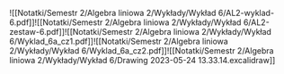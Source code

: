 ![[Notatki/Semestr 2/Algebra liniowa 2/Wykłady/Wykład 6/AL2-wyklad-6.pdf]]![[Notatki/Semestr 2/Algebra liniowa 2/Wykłady/Wykład 6/AL2-zestaw-6.pdf]]![[Notatki/Semestr 2/Algebra liniowa 2/Wykłady/Wykład 6/Wyklad_6a_cz1.pdf]]![[Notatki/Semestr 2/Algebra liniowa 2/Wykłady/Wykład 6/Wyklad_6a_cz2.pdf]]![[Notatki/Semestr 2/Algebra liniowa 2/Wykłady/Wykład 6/Drawing 2023-05-24 13.33.14.excalidraw]]